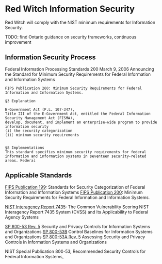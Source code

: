 # Red Witch Information Security

Red Witch will comply with the NIST minimum requirements for Information Security.

TODO: find Ontario guidance on security frameworks, continuous improvement

## Information Security Process

Federal Information Processing Standards 200
March 9, 2006
Announcing the Standard for
Minimum Security Requirements for
Federal Information and Information Systems

```
FIPS Publication 200: Minimum Security Requirements for Federal Information and Information Systems.

§3 Explanation

E-Government Act (P.L. 107-347),
Title III of the E-Government Act, entitled the Federal Information Security Management Act (FISMA),
develop, document, and implement an enterprise-wide program to provide information security
(i) the security categorization
(ii) minimum security requirements


§8 Implementations
This standard specifies minimum security requirements for federal information and information systems in seventeen security-related areas. Federal
```

## Applicable Standards

[FIPS Publication 199](https://csrc.nist.gov/pubs/fips/199/final): Standards for Security Categorization of Federal Information and Information Systems
[FIPS Publication 200](https://csrc.nist.gov/pubs/fips/200/final): Minimum Security Requirements for Federal Information and Information Systems.

[NIST Interagency Report 7435](https://csrc.nist.gov/pubs/ir/7435/final): The Common Vulnerability Scoring NIST Interagency Report 7435 System (CVSS) and Its Applicability to Federal Agency Systems


[SP 800-53 Rev. 5](https://csrc.nist.gov/pubs/sp/800/53/r5/upd1/final) Security and Privacy Controls for Information Systems and Organizations
[SP 800-53B](https://csrc.nist.gov/pubs/sp/800/53/b/upd1/final) Control Baselines for Information Systems and Organizations
[SP 800-53A Rev. 5](https://csrc.nist.gov/pubs/sp/800/53/a/r5/final) Assessing Security and Privacy Controls in Information Systems and Organizations



NIST Special Publication 800-53, Recommended Security Controls for Federal Information Systems,
